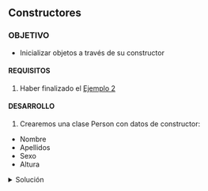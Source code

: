 ## Constructores

### OBJETIVO 

- Inicializar objetos a través de su constructor

#### REQUISITOS 

1. Haber finalizado el [Ejemplo 2](../Ejemplo-02)

#### DESARROLLO

1. Crearemos una clase Person con datos de constructor: 

* Nombre
* Apellidos
* Sexo
* Altura

<details>
	<summary>Solución</summary>

la clase es la siguiente: 

```kotlin
package ` clases`

class Person (val name:String,val apellidos: String, val sexo: String,val altura: Float) {

    init {
        println("""
            valor edición: 
             nombre: $name,
             apellidos: $apellidos,
             sexo: $sexo,
             altura: $altura
        """.trimIndent())
    }


}

```

Para crear una instancia de la clase:

```kotlin
fun main(){

    val person = Person(
        "Daniel",
        "Bedu",
        "Masculino",
        1.78f)

}
```

</details>
